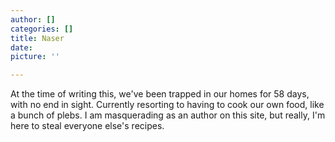 ```yaml
---
author: []
categories: []
title: Naser
date: 
picture: ''

---
```

At the time of writing this, we've been trapped in our homes for 58 days, with no end in sight. Currently resorting to having to cook our own food, like a bunch of plebs. I am masquerading as an author on this site, but really, I'm here to steal everyone else's recipes.